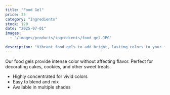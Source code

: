 ```yaml
---
title: "Food Gel"
price: 35
category: "Ingredients"
stock: 120
date: "2025-07-01"
images:
  - "/images/products/ingredients/food_gel.JPG"

description: "Vibrant food gels to add bright, lasting colors to your frosting and desserts."
---
```


Our food gels provide intense color without affecting flavor. Perfect for decorating cakes, cookies, and other sweet treats.

- Highly concentrated for vivid colors
- Easy to blend and mix
- Available in multiple shades
